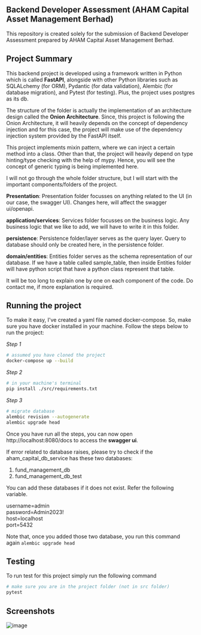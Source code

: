 ## Backend Developer Assessment (AHAM Capital Asset Management Berhad)

This repository is created solely for the submission of Backend Developer Assessment prepared by AHAM Capital Asset Management Berhad.

## Project Summary
This backend project is developed using a framework written in Python which is called **FastAPI**, alongside with other Python libraries such as SQLALchemy (for ORM), Pydantic (for data validation), Alembic (for database migration), and Pytest (for testing). Plus, the project uses postgres as its db.

The structure of the folder is actually the implementation of an architecture design called the **Onion Architecture**. Since, this project is following the Onion Architecture, it will heavily depends on the concept of dependency injection and for this case, the project will make use of the dependency injection system provided by the FastAPI itself.

This project implements mixin pattern, where we can inject a certain method into a class. Other than that, the project will heavily depend on type hinting/type checking with the help of mypy. Hence, you will see the concept of generic typing is being implemented here. 

I will not go through the whole folder structure, but I will start with the important components/folders of the project. 

**Presentation**: Presentation folder focusses on anything related to the UI (in our case, the swagger UI). Changes here, will affect the swagger ui/openapi.

**application/services**: Services folder focusses on the business logic. Any business logic that we like to add, we will have to write it in this folder.

**persistence**: Persistence folder/layer serves as the query layer. Query to database should only be created here, in the persistence folder.

**domain/entities**: Entities folder serves as the schema representation of our database. If we have a table called sample_table, then inside Entities folder will have python script that have a python class represent that table.

It will be too long to explain one by one on each component of the code. Do contact me, if more explanation is required. 

## Running the project
To make it easy, I've created a yaml file named docker-compose. So, make sure you have docker installed in your machine. Follow the steps below to run the project:

*Step 1*
```bash
# assumed you have cloned the project
docker-compose up --build
```

*Step 2*
```bash
# in your machine's terminal
pip install ./src/requirements.txt
```

*Step 3*
```bash
# migrate database
alembic revision --autogenerate
alembic upgrade head
```

Once you have run all the steps, you can now open http://localhost:8080/docs to access the **swagger ui**.

If error related to database raises, please try to check if the aham_capital_db_service has these two databases:

1. fund_management_db
2. fund_management_db_test
 
You can add these databases if it does not exist. Refer the following variable.

username=admin <br/>
password=Admin2023! <br/>
host=localhost <br/>
port=5432

Note that, once you added those two database, you run this command again `alembic upgrade head`

## Testing
To run test for this project simply run the following command
```bash
# make sure you are in the project folder (not in src folder)
pytest
```
## Screenshots
![image](https://github.com/muhdamir/amiba/assets/62650104/b7860cde-358d-4e90-aeb2-bf0f180c87de)
